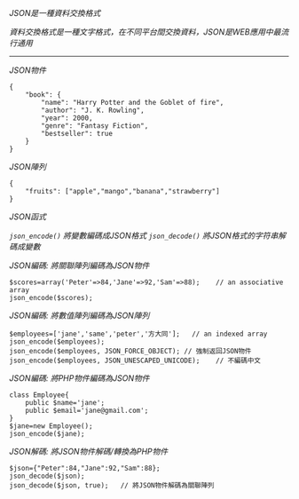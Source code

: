 *JSON是一種資料交換格式*

*資料交換格式是一種文字格式，在不同平台間交換資料，JSON是WEB應用中最流行通用*

***

*JSON物件*
```
{
	"book": {
		"name": "Harry Potter and the Goblet of fire",
		"author": "J. K. Rowling",
		"year": 2000,
		"genre": "Fantasy Fiction",
		"bestseller": true
	}
}
```

*JSON陣列*
```
{
	"fruits": ["apple","mango","banana","strawberry"]
}
```

*JSON函式*

*`json_encode()` 將變數編碼成JSON格式*
*`json_decode()` 將JSON格式的字符串解碼成變數*

*JSON編碼: 將關聯陣列編碼為JSON物件*
```
$scores=array('Peter'=>84,'Jane'=>92,'Sam'=>88);	// an associative array
json_encode($scores);
```

*JSON編碼: 將數值陣列編碼為JSON陣列*
```
$employees=['jane','same','peter','方大同'];	// an indexed array
json_encode($employees);
json_encode($employees, JSON_FORCE_OBJECT);	// 強制返回JSON物件
json_encode($employees, JSON_UNESCAPED_UNICODE);	// 不編碼中文
```

*JSON編碼: 將PHP物件編碼為JSON物件*
```
class Employee{
	public $name='jane';
	public $email='jane@gmail.com';
}
$jane=new Employee();
json_encode($jane);
```

*JSON解碼: 將JSON物件解碼/轉換為PHP物件*
```
$json={"Peter":84,"Jane":92,"Sam":88};
json_decode($json);
json_decode($json, true);	// 將JSON物件解碼為關聯陣列
```